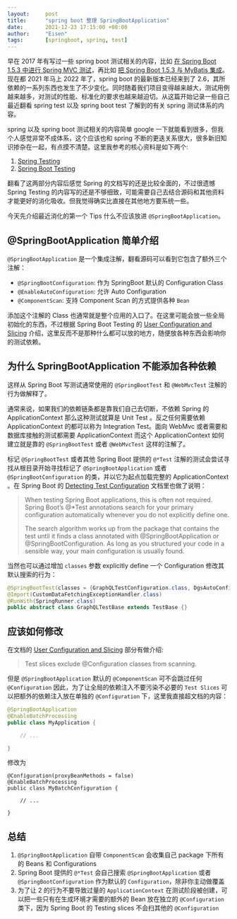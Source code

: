 ```yaml
---
layout:     post
title:      "spring boot 整理 SpringBootApplication"
date:       2021-12-23 17:15:00 +08:00
author:     "Eisen"
tags:       [springboot, spring, test]
---
```


早在 2017 年有写过一些 spring boot 测试相关的内容，比如 [在 Spring Boot 1.5.3 中进行 Spring MVC 测试](/spring-mvc-and-test)，再比如 [把 Spring Boot 1.5.3 与 MyBatis 集成](/spring-mvc-and-mybatis)。现在都 2021 年马上 2022 年了，spring boot 的最新版本已经来到了 2.6，其所依赖的一系列东西也发生了不少变化。同时随着我们项目变得越来越大，测试用例越来越多，对测试的性能、标准化的要求也越来越迫切。从这篇开始记录一些自己最近翻看 spring test 以及 spring boot test 了解到的有关 spring 测试体系的内容。

spring 以及 spring boot 测试相关的内容简单 google 一下就能看到很多，但我个人感觉非常不成体系，这个应该也和 spring 不断的更迭关系很大，很多新旧知识掺杂在一起，有点摸不清楚。这里我参考的核心资料是如下两个:

1. [Spring Testing](https://docs.spring.io/spring-framework/docs/current/reference/html/testing.html)
2. [Spring Boot Testing](https://docs.spring.io/spring-boot/docs/current/reference/html/features.html#features.testing)

翻看了这两部分内容后感觉 Spring 的文档写的还是比较全面的，不过很遗憾 Spring Testing 的内容写的还是不够细致，可能需要自己去结合源码和其他资料才能更好的消化吸收。但我觉得确实比直接在其他地方要系统一些。

今天先介绍最近消化的第一个 Tips 什么不应该放进 `@SpringBootApplication`。

## @SpringBootApplication 简单介绍

`@SpringBootApplication` 是一个集成注解，翻看源码可以看到它包含了额外三个注解：

- `@SpringBootConfiguration`: 作为 SpringBoot 默认的 Configuration Class
- `@EnableAutoConfiguration`: 允许 Auto Configuration
- `@ComponentScan`: 支持 Component Scan 的方式提供各种 `Bean`

添加这个注解的 Class 也通常就是整个应用的入口了。在这里可能会放一些全局初始化的东西，不过根据 Spring Boot Testing 的 [User Configuration and Slicing](https://docs.spring.io/spring-boot/docs/current/reference/html/features.html#features.testing.spring-boot-applications.user-configuration-and-slicing) 介绍，这里反而不是那种什么都可以放的地方，随便放各种东西会影响你的测试依赖。

## 为什么 SpringBootApplication 不能添加各种依赖

这样从 Spring Boot 写测试通常使用的 `@SpringBootTest` 和 `@WebMvcTest` 注解的行为做解释了。

通常来说，如果我们的依赖链条都是靠我们自己去切断，不依赖 Spring 的 ApplicationContext 那么这种测试就算是 Unit Test 。反之任何需要依赖 ApplicationContext 的都可以称为 Integration Test。面向 WebMvc 或者需要和数据库接触的测试都需要 ApplicationContext 而这个 ApplicationContext 如何建立就是靠的 `@SpringBootTest` 或者 `@WebMvcTest` 这样的注解了。

标记 `@SpringBootTest` 或者其他 Spring Boot 提供的 `@*Test` 注解的测试会尝试寻找从根目录开始寻找标记了 `@SpringBootApplication` 或者 `@SpringBootConfiguration` 的类，并以它为起点加载完整的 ApplicationContext 。在 Spring Boot 的 [Detecting Test Configuration](https://docs.spring.io/spring-boot/docs/current/reference/html/features.html#features.testing.spring-boot-applications.detecting-configuration) 文档里也做了说明：

> When testing Spring Boot applications, this is often not required. Spring Boot’s @*Test annotations search for your primary configuration automatically whenever you do not explicitly define one.
>
> The search algorithm works up from the package that contains the test until it finds a class annotated with @SpringBootApplication or @SpringBootConfiguration. As long as you structured your code in a sensible way, your main configuration is usually found.

当然也可以通过增加 `classes` 参数 explicitly define 一个 Configuration 修改其默认搜索的行为：

```java
@SpringBootTest(classes = {GraphQLTestConfiguration.class, DgsAutoConfiguration.class})
@Import(CustomDataFetchingExceptionHandler.class)
@RunWith(SpringRunner.class)
public abstract class GraphQLTestBase extends TestBase {}
```

## 应该如何修改

在文档的 [User Configuration and Slicing](https://docs.spring.io/spring-boot/docs/current/reference/html/features.html#features.testing.spring-boot-applications.user-configuration-and-slicing) 部分有做介绍:

> Test slices exclude @Configuration classes from scanning. 

但是 `@SpringBootApplication` 默认的 `@ComponentScan` 可不会跳过任何 `@Configuration` 因此，为了让全局的依赖注入不要污染不必要的 `Test Slices` 可以把额外的依赖注入放在单独的 `@Configuration` 下，这里我直接超文档的内容：

```java
@SpringBootApplication
@EnableBatchProcessing
public class MyApplication {

    // ...

}
```

修改为 

```{r}
@Configuration(proxyBeanMethods = false)
@EnableBatchProcessing
public class MyBatchConfiguration {

    // ...

}
```

## 总结

1. `@SpringBootApplication` 自带 `ComponentScan` 会收集自己 package 下所有的 Beans 和 Configurations
2. Spring Boot 提供的 `@*Test` 会自己搜索 `@SpringBootApplication` 或者 `@SpringBootConfiguration` 作为默认的 `Configuration`，除非你主动做覆盖
3. 为了让 2 的行为不要导致过量的 `ApplicationContext` 在测试阶段被创建，可以把一些只有在生成环境才需要的额外的 Bean 放在独立的 `@Configuration` 类下，因为 Spring Boot 的 Testing slices 不会扫其他的 `@Configuration`
